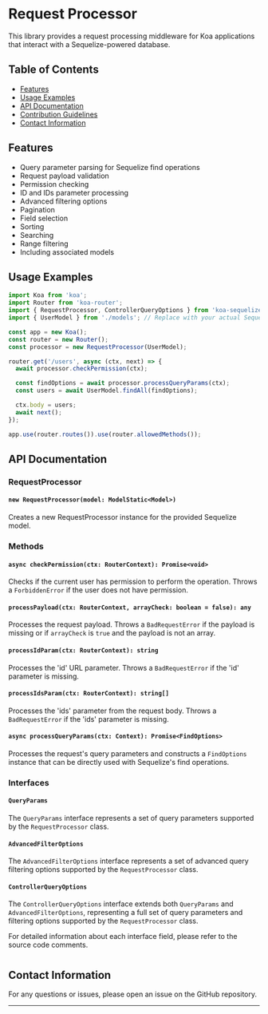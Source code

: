 # Request Processor

This library provides a request processing middleware for Koa applications that interact with a Sequelize-powered database.

## Table of Contents

- [Features](#features)
- [Usage Examples](#usage-examples)
- [API Documentation](#api-documentation)
- [Contribution Guidelines](#contribution-guidelines)
- [Contact Information](#contact-information)

## Features

- Query parameter parsing for Sequelize find operations
- Request payload validation
- Permission checking
- ID and IDs parameter processing
- Advanced filtering options
- Pagination
- Field selection
- Sorting
- Searching
- Range filtering
- Including associated models

## Usage Examples

```javascript
import Koa from 'koa';
import Router from 'koa-router';
import { RequestProcessor, ControllerQueryOptions } from 'koa-sequelize-request-processor';
import { UserModel } from './models'; // Replace with your actual Sequelize model

const app = new Koa();
const router = new Router();
const processor = new RequestProcessor(UserModel);

router.get('/users', async (ctx, next) => {
  await processor.checkPermission(ctx);

  const findOptions = await processor.processQueryParams(ctx);
  const users = await UserModel.findAll(findOptions);

  ctx.body = users;
  await next();
});

app.use(router.routes()).use(router.allowedMethods());
```

## API Documentation

### RequestProcessor

#### `new RequestProcessor(model: ModelStatic<Model>)`

Creates a new RequestProcessor instance for the provided Sequelize model.

### Methods

#### `async checkPermission(ctx: RouterContext): Promise<void>`

Checks if the current user has permission to perform the operation. Throws a `ForbiddenError` if the user does not have permission.

#### `processPayload(ctx: RouterContext, arrayCheck: boolean = false): any`

Processes the request payload. Throws a `BadRequestError` if the payload is missing or if `arrayCheck` is `true` and the payload is not an array.

#### `processIdParam(ctx: RouterContext): string`

Processes the 'id' URL parameter. Throws a `BadRequestError` if the 'id' parameter is missing.

#### `processIdsParam(ctx: RouterContext): string[]`

Processes the 'ids' parameter from the request body. Throws a `BadRequestError` if the 'ids' parameter is missing.

#### `async processQueryParams(ctx: Context): Promise<FindOptions>`

Processes the request's query parameters and constructs a `FindOptions` instance that can be directly used with Sequelize's find operations.

### Interfaces

#### `QueryParams`

The `QueryParams` interface represents a set of query parameters supported by the `RequestProcessor` class.

#### `AdvancedFilterOptions`

The `AdvancedFilterOptions` interface represents a set of advanced query filtering options supported by the `RequestProcessor` class.

#### `ControllerQueryOptions`

The `ControllerQueryOptions` interface extends both `QueryParams` and `AdvancedFilterOptions`, representing a full set of query parameters and filtering options supported by the `RequestProcessor` class.

For detailed information about each interface field, please refer to the source code comments.

#

## Contact Information

For any questions or issues, please open an issue on the GitHub repository.

---

